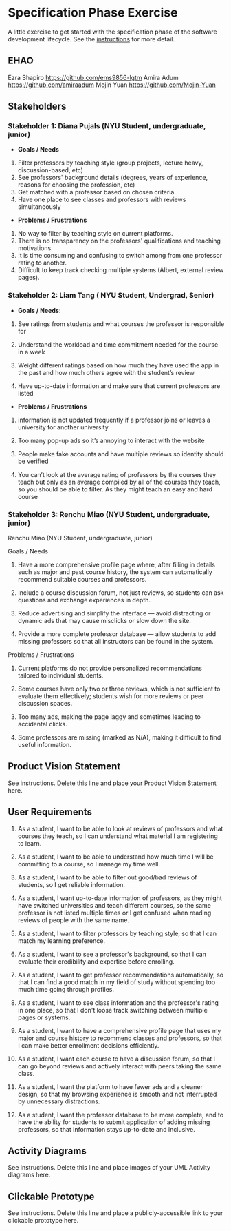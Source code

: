 # Specification Phase Exercise

A little exercise to get started with the specification phase of the software development lifecycle. See the [instructions](instructions.md) for more detail.

## EHAO


Ezra Shapiro https://github.com/ems9856-lgtm
Amira Adum https://github.com/amiraadum
Mojin Yuan https://github.com/Mojin-Yuan

## Stakeholders

### Stakeholder 1: Diana Pujals (NYU Student, undergraduate, junior)
- **Goals / Needs**
 1) Filter professors by teaching style (group projects, lecture heavy, discussion-based, etc)
 2) See professors' background details (degrees, years of experience, reasons for choosing the profession, etc)
 3) Get matched with a professor based on chosen criteria.
 4) Have one place to see classes and professors with reviews simultaneously

- **Problems / Frustrations**
 1. No way to filter by teaching style on current platforms.
 2. There is no transparency on the professors' qualifications and teaching motivations.
 3. It is time consuming and confusing to switch among from one professor rating to another.
 4. Difficult to keep track checking multiple systems (Albert, external review pages).


### Stakeholder 2: Liam Tang ( NYU Student, Undergrad, Senior)

- **Goals / Needs**:
1) See ratings from students and what courses the professor is responsible for

2) Understand the workload and time commitment needed for the course in a week

3) Weight different ratings based on how much they have used the app in the past and how much others agree with the student’s review

4) Have up-to-date information and make sure that current professors are listed

- **Problems / Frustrations**
1) information is not updated frequently if a professor joins or leaves a university for another university

2) Too many pop-up ads so it’s annoying to interact with the website

3) People make fake accounts and have multiple reviews so identity should be verified

4) You can’t look at the average rating of professors by the courses they teach but only as an average compiled by all of the courses they teach, so you should be able to filter. As they might teach an easy and hard course

### Stakeholder 3: Renchu Miao (NYU Student, undergraduate, junior)
Renchu Miao (NYU Student, undergraduate, junior)

Goals / Needs


1) Have a more comprehensive profile page where, after filling in details such as major and past course history, the system can automatically recommend suitable courses and professors.

2) Include a course discussion forum, not just reviews, so students can ask questions and exchange experiences in depth.

3) Reduce advertising and simplify the interface — avoid distracting or dynamic ads that may cause misclicks or slow down the site.

4) Provide a more complete professor database — allow students to add missing professors so that all instructors can be found in the system.

Problems / Frustrations

1) Current platforms do not provide personalized recommendations tailored to individual students.

2) Some courses have only two or three reviews, which is not sufficient to evaluate them effectively; students wish for more reviews or peer discussion spaces.

3) Too many ads, making the page laggy and sometimes leading to accidental clicks.

4) Some professors are missing (marked as N/A), making it difficult to find useful information.



## Product Vision Statement

See instructions. Delete this line and place your Product Vision Statement here.

## User Requirements

1) As a student, I want to be able to look at reviews of professors and what courses they teach, so I can understand what material I am registering to learn.

2) As a student, I want to be able to understand how much time I will be committing to a course, so I manage my time well.

3) As a student, I want to be able to filter out good/bad reviews of students, so I get reliable information.

4) As a student, I want up-to-date information of professors, as they might have switched universities and teach different courses, so the same professor is not listed multiple times or I get confused when reading reviews of people with the same name.

5) As a student, I want to filter professors by teaching style, so that I can match my learning preference.

6) As a student, I want to see a professor's background, so that I can evaluate their credibility and expertise before enrolling.

7) As a student, I want to get professor recommendations automatically, so that I can find a good match in my field of study without spending too much time going through profiles.

8) As a student, I want to see class information and the professor's rating in one place, so that I don't loose track switching between multiple pages or systems.

9) As a student, I want to have a comprehensive profile page that uses my major and course history to recommend classes and professors, so that I can make better enrollment decisions efficiently.

10) As a student, I want each course to have a discussion forum, so that I can go beyond reviews and actively interact with peers taking the same class.

11) As a student, I want the platform to have fewer ads and a cleaner design, so that my browsing experience is smooth and not interrupted by unnecessary distractions.

12) As a student, I want the professor database to be more complete, and to have the ability for students to submit application of adding missing professors, so that information stays up-to-date and inclusive.

## Activity Diagrams

See instructions. Delete this line and place images of your UML Activity diagrams here.

## Clickable Prototype

See instructions. Delete this line and place a publicly-accessible link to your clickable prototype here.

